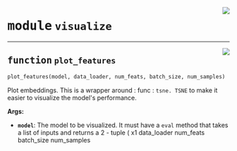 <!-- markdownlint-disable -->

<a href="../../src/visualize.py#L0"><img align="right" style="float:right;" src="https://img.shields.io/badge/-source-cccccc?style=flat-square"></a>

# <kbd>module</kbd> `visualize`





---

<a href="../../src/visualize.py#L9"><img align="right" style="float:right;" src="https://img.shields.io/badge/-source-cccccc?style=flat-square"></a>

## <kbd>function</kbd> `plot_features`

```python
plot_features(model, data_loader, num_feats, batch_size, num_samples)
```

Plot embeddings. This is a wrapper around : func : ` tsne. TSNE ` to make it easier to visualize the model's performance. 



**Args:**
 
 - <b>`model`</b>:  The model to be visualized. It must have a ` eval ` method that takes a list of inputs and returns a 2 - tuple ( x1 data_loader num_feats batch_size num_samples 


